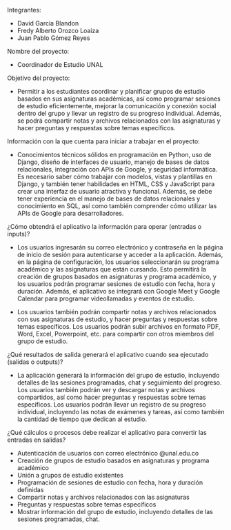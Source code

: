Integrantes:
- David Garcia Blandon
- Fredy Alberto Orozco Loaiza
- Juan Pablo Gómez Reyes

Nombre del proyecto: 

- Coordinador de Estudio UNAL

Objetivo del proyecto: 

- Permitir a los estudiantes coordinar y planificar grupos de estudio basados en sus asignaturas académicas, así como programar sesiones de estudio eficientemente, mejorar la comunicación y conexión social dentro del grupo y llevar un registro de su progreso individual. Además, se podrá compartir notas y archivos relacionados con las asignaturas y hacer preguntas y respuestas sobre temas específicos.

Información con la que cuenta para iniciar a trabajar en el proyecto: 

- Conocimientos técnicos sólidos en programación en Python, uso de Django, diseño de interfaces de usuario, manejo de bases de datos relacionales, integración con APIs de Google, y seguridad informática. Es necesario saber cómo trabajar con modelos, vistas y plantillas en Django, y también tener habilidades en HTML, CSS y JavaScript para crear una interfaz de usuario atractiva y funcional. Además, se debe tener experiencia en el manejo de bases de datos relacionales y conocimiento en SQL, así como también comprender cómo utilizar las APIs de Google para desarrolladores.

¿Cómo obtendrá el aplicativo la información para operar (entradas o inputs)?

- Los usuarios ingresarán su correo electrónico y contraseña en la página de inicio de sesión para autenticarse y acceder a la aplicación. Además, en la página de configuración, los usuarios seleccionarán su programa académico y las asignaturas que están cursando. Esto permitirá la creación de grupos basados en asignaturas y programa académico, y los usuarios podrán programar sesiones de estudio con fecha, hora y duración. Además, el aplicativo se integrará con Google Meet y Google Calendar para programar videollamadas y eventos de estudio.

- Los usuarios también podrán compartir notas y archivos relacionados con sus asignaturas de estudio, y hacer preguntas y respuestas sobre temas específicos. Los usuarios podrán subir archivos en formato PDF, Word, Excel, Powerpoint, etc. para compartir con otros miembros del grupo de estudio.

¿Qué resultados de salida generará el aplicativo cuando sea ejecutado (salidas o outputs)?

- La aplicación generará la información del grupo de estudio, incluyendo detalles de las sesiones programadas, chat y seguimiento del progreso. Los usuarios también podrán ver y descargar notas y archivos compartidos, así como hacer preguntas y respuestas sobre temas específicos.
Los usuarios podrán llevar un registro de su progreso individual, incluyendo las notas de exámenes y tareas, así como también la cantidad de tiempo que dedican al estudio.

¿Qué cálculos o procesos debe realizar el aplicativo para convertir las entradas en salidas?

- Autenticación de usuarios con correo electrónico @unal.edu.co
- Creación de grupos de estudio basados en asignaturas y programa académico
- Unión a grupos de estudio existentes
- Programación de sesiones de estudio con fecha, hora y duración definidas
- Compartir notas y archivos relacionados con las asignaturas
- Preguntas y respuestas sobre temas específicos
- Mostrar información del grupo de estudio, incluyendo detalles de las sesiones programadas, chat.
